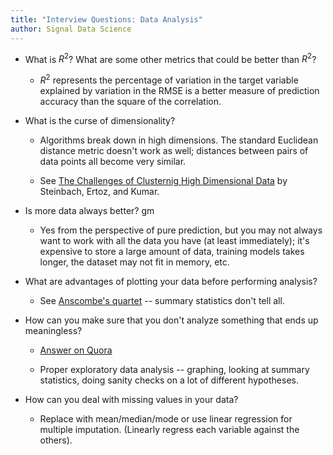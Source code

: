 ```yaml
---
title: "Interview Questions: Data Analysis"
author: Signal Data Science
---
```


* What is $R^2$? What are some other metrics that could be better than $R^2$?

	* $R^2$ represents the percentage of variation in the target variable explained by variation in the RMSE is a better measure of prediction accuracy than the square of the correlation.

* What is the curse of dimensionality?

	* Algorithms break down in high dimensions. The standard Euclidean distance metric doesn't work as well; distances between pairs of data points all become very similar.

	* See [The Challenges of Clusternig High Dimensional Data](http://citeseerx.ist.psu.edu/viewdoc/download?doi=10.1.1.99.7799&rep=rep1&type=pdf) by Steinbach, Ertoz, and Kumar.

* Is more data always better?
gm
	* Yes from the perspective of pure prediction, but you may not always want to work with all the data you have (at least immediately); it's expensive to store a large amount of data, training models takes longer, the dataset may not fit in memory, etc.

* What are advantages of plotting your data before performing analysis?

	* See [Anscombe's quartet](https://en.wikipedia.org/wiki/Anscombe%27s_quartet) -- summary statistics don't tell all.

* How can you make sure that you don't analyze something that ends up meaningless?

	* [Answer on Quora](https://www.quora.com/How-can-you-make-sure-that-you-dont-analyze-something-that-ends-up-meaningless)

	* Proper exploratory data analysis -- graphing, looking at summary statistics, doing sanity checks on a lot of different hypotheses.

* How can you deal with missing values in your data?

	* Replace with mean/median/mode or use linear regression for multiple imputation. (Linearly regress each variable against the others).